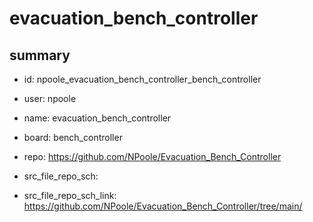 # evacuation_bench_controller
 
## summary 
* id: npoole_evacuation_bench_controller_bench_controller
* user: npoole
* name: evacuation_bench_controller
* board: bench_controller
* repo: https://github.com/NPoole/Evacuation_Bench_Controller



* src_file_repo_sch: 
* src_file_repo_sch_link: https://github.com/NPoole/Evacuation_Bench_Controller/tree/main/




